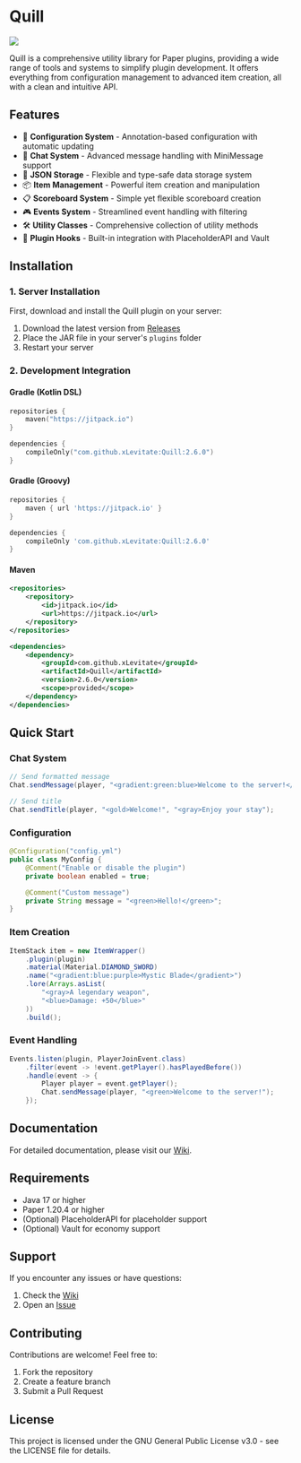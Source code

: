 # Quill
[![](https://jitpack.io/v/xLevitate/Quill.svg)](https://jitpack.io/#xLevitate/Quill)

Quill is a comprehensive utility library for Paper plugins, providing a wide range of tools and systems to simplify plugin development. It offers everything from configuration management to advanced item creation, all with a clean and intuitive API.

## Features

- 🔧 **Configuration System** - Annotation-based configuration with automatic updating
- 💬 **Chat System** - Advanced message handling with MiniMessage support
- 💾 **JSON Storage** - Flexible and type-safe data storage system
- 📦 **Item Management** - Powerful item creation and manipulation
- 📋 **Scoreboard System** - Simple yet flexible scoreboard creation
- 🎮 **Events System** - Streamlined event handling with filtering
- 🛠️ **Utility Classes** - Comprehensive collection of utility methods
- 🔌 **Plugin Hooks** - Built-in integration with PlaceholderAPI and Vault

## Installation

### 1. Server Installation
First, download and install the Quill plugin on your server:
1. Download the latest version from [Releases](https://github.com/xLevitate/Quill/releases)
2. Place the JAR file in your server's `plugins` folder
3. Restart your server

### 2. Development Integration

#### Gradle (Kotlin DSL)
```kotlin
repositories {
    maven("https://jitpack.io")
}

dependencies {
    compileOnly("com.github.xLevitate:Quill:2.6.0")
}
```

#### Gradle (Groovy)
```groovy
repositories {
    maven { url 'https://jitpack.io' }
}

dependencies {
    compileOnly 'com.github.xLevitate:Quill:2.6.0'
}
```

#### Maven
```xml
<repositories>
    <repository>
        <id>jitpack.io</id>
        <url>https://jitpack.io</url>
    </repository>
</repositories>

<dependencies>
    <dependency>
        <groupId>com.github.xLevitate</groupId>
        <artifactId>Quill</artifactId>
        <version>2.6.0</version>
        <scope>provided</scope>
    </dependency>
</dependencies>
```

## Quick Start

### Chat System
```java
// Send formatted message
Chat.sendMessage(player, "<gradient:green:blue>Welcome to the server!</gradient>");

// Send title
Chat.sendTitle(player, "<gold>Welcome!", "<gray>Enjoy your stay");
```

### Configuration
```java
@Configuration("config.yml")
public class MyConfig {
    @Comment("Enable or disable the plugin")
    private boolean enabled = true;

    @Comment("Custom message")
    private String message = "<green>Hello!</green>";
}
```

### Item Creation
```java
ItemStack item = new ItemWrapper()
    .plugin(plugin)
    .material(Material.DIAMOND_SWORD)
    .name("<gradient:blue:purple>Mystic Blade</gradient>")
    .lore(Arrays.asList(
        "<gray>A legendary weapon",
        "<blue>Damage: +50</blue>"
    ))
    .build();
```

### Event Handling
```java
Events.listen(plugin, PlayerJoinEvent.class)
    .filter(event -> !event.getPlayer().hasPlayedBefore())
    .handle(event -> {
        Player player = event.getPlayer();
        Chat.sendMessage(player, "<green>Welcome to the server!");
    });
```

## Documentation

For detailed documentation, please visit our [Wiki](https://github.com/xLevitate/Quill/wiki).

## Requirements

- Java 17 or higher
- Paper 1.20.4 or higher
- (Optional) PlaceholderAPI for placeholder support
- (Optional) Vault for economy support

## Support

If you encounter any issues or have questions:
1. Check the [Wiki](https://github.com/xLevitate/Quill/wiki)
2. Open an [Issue](https://github.com/xLevitate/Quill/issues)

## Contributing

Contributions are welcome! Feel free to:
1. Fork the repository
2. Create a feature branch
3. Submit a Pull Request

## License

This project is licensed under the GNU General Public License v3.0 - see the LICENSE file for details.

